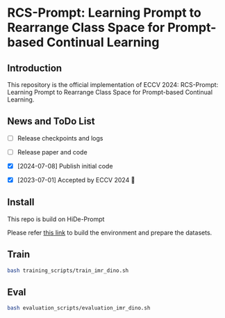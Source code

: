 # RCS-Prompt: Learning Prompt to Rearrange Class Space for Prompt-based Continual Learning

## Introduction

This repository is the official implementation of ECCV 2024: RCS-Prompt: Learning Prompt to Rearrange Class Space for Prompt-based Continual Learning.

## News and ToDo List

- [ ] Release checkpoints and logs
- [ ] Release paper and code
- [x] [2024-07-08] Publish initial code
- [x] [2023-07-01] Accepted by ECCV 2024 🎉 


## Install
This repo is build on HiDe-Prompt

Please refer [this link](https://github.com/thu-ml/HiDe-Prompt) to build the environment and prepare the datasets.

## Train

```bash
bash training_scripts/train_imr_dino.sh
```

## Eval

```bash
bash evaluation_scripts/evaluation_imr_dino.sh
```
